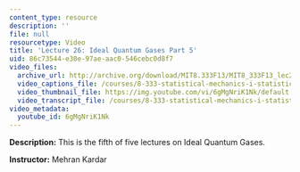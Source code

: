 ```yaml
---
content_type: resource
description: ''
file: null
resourcetype: Video
title: 'Lecture 26: Ideal Quantum Gases Part 5'
uid: 86c73544-e30e-97ae-aac0-546cebc0d8f7
video_files:
  archive_url: http://archive.org/download/MIT8.333F13/MIT8_333F13_lec26_300k.mp4
  video_captions_file: /courses/8-333-statistical-mechanics-i-statistical-mechanics-of-particles-fall-2013/04a25d33663252fd9c47ee0fad0c11fa_6gMgNriK1Nk.vtt
  video_thumbnail_file: https://img.youtube.com/vi/6gMgNriK1Nk/default.jpg
  video_transcript_file: /courses/8-333-statistical-mechanics-i-statistical-mechanics-of-particles-fall-2013/fcfa960bd1309c289df2b67f09ee01ad_6gMgNriK1Nk.pdf
video_metadata:
  youtube_id: 6gMgNriK1Nk
---
```


**Description:** This is the fifth of five lectures on Ideal Quantum Gases.

**Instructor:** Mehran Kardar